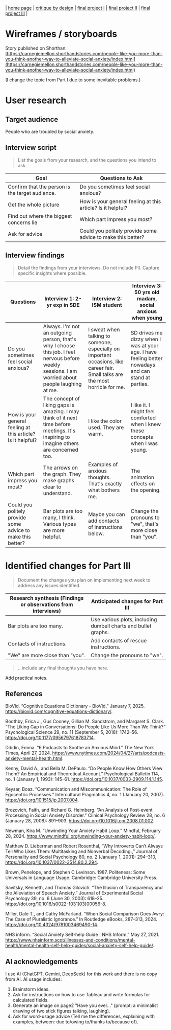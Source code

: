 | [home page](https://serena-xue.github.io/2025Spring-Telling-Stories-with-Data/) | [critique by design](critique-by-design) | [final project I](final-project-part-one) | [final project II](final-project-part-two) | [final project III](final-project-part-three) |

# Wireframes / storyboards
Story published on Shorthan: [https://carnegiemellon.shorthandstories.com/people-like-you-more-than-you-think-another-way-to-alleviate-social-anxiety/index.html](https://carnegiemellon.shorthandstories.com/people-like-you-more-than-you-think-another-way-to-alleviate-social-anxiety/index.html)

(I change the topic from Part I due to some inevitable problems.)

# User research 

## Target audience

People who are troubled by social anxiety.

## Interview script
> List the goals from your research, and the questions you intend to ask. 

| Goal | Questions to Ask |
|------|------------------|
|Confirm that the person is the target audience.|Do you sometimes feel social anxious?|
|Get the whole picture|How is your general feeling at this article? Is it helpful?|
|Find out where the biggest concerns lie|Which part impress you most?|
|Ask for advice|Could you politely provide some advice to make this better?|

## Interview findings
> Detail the findings from your interviews. Do not include PII. Capture specific insights where possible.

| Questions               | Interview 1: 2-yr exp in SDE | Interview 2: ISM student | Interview 3: 50 yrs old madam, social anxious when young |
|-------------------------|--------------------------------|-------------|-------------|
|Do you sometimes feel social anxious?|Always. I'm not an outgoing person, that's why I choose this job. I feel nervous before weekly sessions. I am worried about people laughing at me.|I sweat when talking to someone, especially on important occasions, like career fair. Small talks are the most horrible for me.|SD drives me dizzy when I was at your age. I have feeling better nowadays and can stand at parties.|
|How is your general feeling at this article? Is it helpful?|The concept of liking gaps is amazing. I may think of it next time before meetings. It's inspiring to imagine others are concerned too.|I like the color used. They are warm.|I like it. I might feel comforted when I knew these concepts when I was young.|
|Which part impress you most?|The arrows on the graph. They make graphs clear to understand.|Examples of anxious thoughts. That's exactly what bothers me.|The animation effects on the opening.|
|Could you politely provide some advice to make this better?|Bar plots are too many, I think. Various types are more helpful.|Maybe you can add contacts of instructions below.|Change the pronouns to "we", that's more close than "you".|


# Identified changes for Part III
> Document the changes you plan on implementing next week to address any issues identified.  

| Research synthesis (Findings or observations from interviews)                       | Anticipated changes for Part III|
|------------------------------------------|--------------------------------------------------------------------------------|
|Bar plots are too many.|Use various plots, including dumbell charts and bullet graphs.|
|Contacts of instructions.|Add contacts of rescue instructions.|
|"We" are more close than "you".|Change the pronouns to "we".|

> ...include any final thoughts you have here. 

Add practical notes.

## References

BioVid. “Cognitive Equations Dictionary - BioVid,” January 7, 2025. https://biovid.com/cognitive-equations-dictionary/.

Boothby, Erica J., Gus Cooney, Gillian M. Sandstrom, and Margaret S. Clark. “The Liking Gap in Conversations: Do People Like Us More Than We Think?” Psychological Science 29, no. 11 (September 5, 2018): 1742–56. https://doi.org/10.1177/0956797618783714.

Dibdin, Emma. “6 Podcasts to Soothe an Anxious Mind.” The New York Times, April 27, 2024. https://www.nytimes.com/2024/04/27/arts/podcasts-anxiety-mental-health.html.

Kenny, David A., and Bella M. DePaulo. “Do People Know How Others View Them? An Empirical and Theoretical Account.” Psychological Bulletin 114, no. 1 (January 1, 1993): 145–61. https://doi.org/10.1037/0033-2909.114.1.145.

Keysar, Boaz. “Communication and Miscommunication: The Role of Egocentric Processes.” Intercultural Pragmatics 4, no. 1 (January 20, 2007). https://doi.org/10.1515/ip.2007.004.

Brozovich, Faith, and Richard G. Heimberg. “An Analysis of Post-event Processing in Social Anxiety Disorder.” Clinical Psychology Review 28, no. 6 (January 28, 2008): 891–903. https://doi.org/10.1016/j.cpr.2008.01.002.

Newman, Kira M. “Unwinding Your Anxiety Habit Loop.” Mindful, February 28, 2024. https://www.mindful.org/unwinding-your-anxiety-habit-loop/.

Matthew D. Lieberman and Robert Rosenthal, “Why Introverts Can’t Always Tell Who Likes Them: Multitasking and Nonverbal Decoding.,” Journal of Personality and Social Psychology 80, no. 2 (January 1, 2001): 294–310, https://doi.org/10.1037/0022-3514.80.2.294.

Brown, Penelope, and Stephen C Levinson. 1987. Politeness: Some Universals in Language Usage. Cambridge: Cambridge University Press.

Savitsky, Kenneth, and Thomas Gilovich. “The Illusion of Transparency and the Alleviation of Speech Anxiety.” Journal of Experimental Social Psychology 39, no. 6 (June 30, 2003): 618–25. https://doi.org/10.1016/s0022-1031(03)00056-8.

Miller, Dale T., and Cathy McFarland. “When Social Comparison Goes Awry: The Case of Pluralistic Ignorance.” In Routledge eBooks, 287–313, 2024. https://doi.org/10.4324/9781003469490-14.

NHS inform. “Social Anxiety Self-help Guide | NHS Inform,” May 27, 2021. https://www.nhsinform.scot/illnesses-and-conditions/mental-health/mental-health-self-help-guides/social-anxiety-self-help-guide/.

## AI acknowledgements
I use AI (ChatGPT, Gemini, DeepSeek) for this work and there is no copy from AI. AI usage includes:
1. Brainstorm ideas.
2. Ask for instructions on how to use Tableau and write formulas for calculated fields.
3. Generate an image on page2 "Have you ever..." (prompt: a minimalist drawing of two stick figures talking, laughing).
4. Ask for word-usage advice (Tell me the differences, explaining with examples, between: due to/owing to/thanks to/because of).
